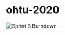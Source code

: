 # ohtu-2020

![Sprint 3 Burndown](https://docs.google.com/spreadsheets/d/e/2PACX-1vSdsNKufE5Dd_4WWoj46Bs-2fNq0CBqKXBNrG_Jw79fHXEye1ZnJzs5GV7_Rdo17IiIDtWc2SQMU24S/pubchart?oid=1423343708&format=image)
